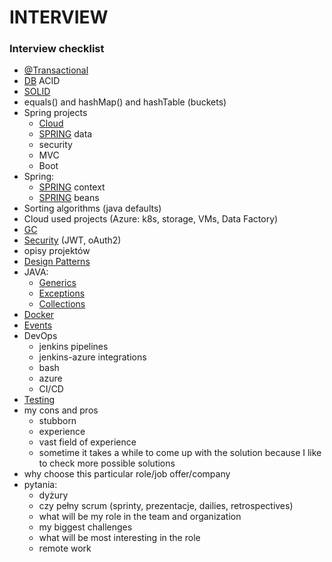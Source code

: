 # INTERVIEW

### Interview checklist

* [@Transactional](dev/spring-1/annotations/transactional.md)
* [DB](dev/untitled-1.md#acid) ACID 
* [SOLID](dev/concepts/solid.md)
* equals\(\) and hashMap\(\) and hashTable \(buckets\)
* Spring projects
  * [Cloud](dev/spring-1/cloud/)
  * [SPRING](dev/spring-1/#data) data
  * security
  * MVC
  * Boot
* Spring:
  * [SPRING](dev/spring-1/#context) context
  * [SPRING](dev/spring-1/#bean-scopes) beans
* Sorting algorithms \(java defaults\)
* Cloud used projects \(Azure: k8s, storage, VMs, Data Factory\)
* [GC](dev/java/gc.md)
* [Security](dev/security.md) \(JWT, oAuth2\)
* opisy projektów
* [Design Patterns](dev/concepts/untitled.md)
* JAVA:
  * [Generics](dev/java/generics.md)
  * [Exceptions](dev/java/exceptions.md)
  * [Collections](dev/java/collections.md)
* [Docker](devops/docker.md)
* [Events](dev/events/)
* DevOps
  * jenkins pipelines
  * jenkins-azure integrations
  * bash
  * azure
  * CI/CD
* [Testing](dev/testing/)
* my cons and pros
  * stubborn
  * experience
  * vast field of experience
  * sometime it takes a while to come up with the solution because I like to check more possible solutions 
* why choose this particular role/job offer/company
* pytania:
  * dyżury
  * czy pełny scrum \(sprinty, prezentacje, dailies, retrospectives\)
  * what will be my role in the team and organization
  * my biggest challenges
  * what will be most interesting in the role
  * remote work

